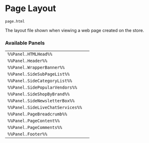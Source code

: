 # Page Layout

`page.html`

The layout file shown when viewing a web page created on the store.

### Available Panels
|||
|---|---|
| `%%Panel.HTMLHead%%` |
| `%%Panel.Header%%` |
| `%%Panel.WrapperBanner%%` |
| `%%Panel.SideSubPageList%%` |
| `%%Panel.SideCategoryList%%` |
| `%%Panel.SidePopularVendors%%` |
| `%%Panel.SideShopByBrand%%` |
| `%%Panel.SideNewsletterBox%%` |
| `%%Panel.SideLiveChatServices%%` |
| `%%Panel.PageBreadcrumb%%` |
| `%%Panel.PageContent%%` |
| `%%Panel.PageComments%%` |
| `%%Panel.Footer%%` |
